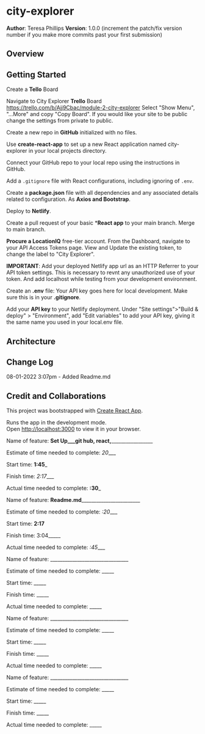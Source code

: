 # city-explorer

**Author**: Teresa Phillips
**Version**: 1.0.0 (increment the patch/fix version number if you make more commits past your first submission)

## Overview

<!-- Provide a high level overview of what this application is and why you are building it, beyond the fact that it's an assignment for this class. (i.e. What's your problem domain?) -->

## Getting Started
Create a **Tello** Board

Navigate to City Explorer **Trello** Board <https://trello.com/b/Ajj9Cbac/module-2-city-explorer> Select "Show Menu", "...More" and copy "Copy Board". If you would like your site to be public change the settings from private to public.

Create a new repo in **GitHub** initialized with no files.

Use **create-react-app** to set up a new React application named city-explorer in your local projects directory.

Connect your GitHub repo to your local repo using the instructions in GitHub.

Add a `.gitignore` file with React configurations, including ignoring of `.env`.

Create a **package.json** file with all dependencies and any associated details related to configuration. As **Axios and Bootstrap**.

Deploy to **Netlify**.

Create a pull request of your basic ***React app** to your main branch. Merge to main branch.

**Procure a LocationIQ** free-tier account. From the Dashboard, navigate to your API Access Tokens page. View and Update the existing token, to change the label to "City Explorer".

**IMPORTANT**: Add your deployed Netlify app url as an HTTP Referrer to your API token settings. This is necessary to revnt any unauthorized use of your token. And add localhost while testing from your development environment.

Create an **.env** file: Your API key goes here for local development. Make sure this is in your **.gitignore**.

Add your **API key** to your Netlify deployment. Under "Site settings">"Build & deploy" > "Environment", add "Edit variables" to add your API key, giving it the same name you used in your local.env file.

## Architecture
<!-- Provide a detailed description of the application design. What technologies (languages, libraries, etc) you're using, and any other relevant design information. -->

## Change Log
<!-- Use this area to document the iterative changes made to your application as each feature is successfully implemented. Use time stamps. Here's an example:

01-01-2001 4:59pm - Application now has a fully-functional express server, with a GET route for the location resource. -->
08-01-2022 3:07pm - Added Readme.md

## Credit and Collaborations
<!-- Give credit (and a link) to other people or resources that helped you build this application. -->

This project was bootstrapped with [Create React App](https://github.com/facebook/create-react-app).

Runs the app in the development mode.\
Open [http://localhost:3000](http://localhost:3000) to view it in your browser.

Name of feature: ______Set Up___git hub, react,_______________________

Estimate of time needed to complete: _20____

Start time: __1:45___

Finish time: _2:17____

Actual time needed to complete: __:30___

Name of feature: ____Readme.md____________________________

Estimate of time needed to complete: _:20____

Start time: __2:17__

Finish time: 3:04_____

Actual time needed to complete: _:45____

Name of feature: ________________________________

Estimate of time needed to complete: _____

Start time: _____

Finish time: _____

Actual time needed to complete: _____

Name of feature: ________________________________

Estimate of time needed to complete: _____

Start time: _____

Finish time: _____

Actual time needed to complete: _____

Name of feature: ________________________________

Estimate of time needed to complete: _____

Start time: _____

Finish time: _____

Actual time needed to complete: _____